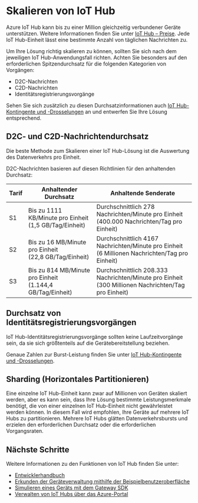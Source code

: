 <properties
 pageTitle="Skalieren von Azure IoT Hub | Microsoft Azure"
 description="Beschreibt das Skalieren von Azure IoT Hub."
 services="iot-hub"
 documentationCenter=""
 authors="fsautomata"
 manager="timlt"
 editor=""/>

<tags
 ms.service="iot-hub"
 ms.devlang="na"
 ms.topic="article"
 ms.tgt_pltfrm="na"
 ms.workload="na"
 ms.date="09/19/2016"
 ms.author="elioda"/>

# Skalieren von IoT Hub

Azure IoT Hub kann bis zu einer Million gleichzeitig verbundener Geräte unterstützen. Weitere Informationen finden Sie unter [IoT Hub – Preise][lnk-pricing]. Jede IoT Hub-Einheit lässt eine bestimmte Anzahl von täglichen Nachrichten zu.

Um Ihre Lösung richtig skalieren zu können, sollten Sie sich nach dem jeweiligen IoT Hub-Anwendungsfall richten. Achten Sie besonders auf den erforderlichen Spitzendurchsatz für die folgenden Kategorien von Vorgängen:

* D2C-Nachrichten
* C2D-Nachrichten
* Identitätsregistrierungsvorgänge

Sehen Sie sich zusätzlich zu diesen Durchsatzinformationen auch [IoT Hub-Kontingente und -Drosselungen][] an und entwerfen Sie Ihre Lösung entsprechend.

## D2C- und C2D-Nachrichtendurchsatz

Die beste Methode zum Skalieren einer IoT Hub-Lösung ist die Auswertung des Datenverkehrs pro Einheit.

D2C-Nachrichten basieren auf diesen Richtlinien für den anhaltenden Durchsatz:

| Tarif | Anhaltender Durchsatz | Anhaltende Senderate |
| ---- | -------------------- | ------------------- |
| S1 | Bis zu 1111 KB/Minute pro Einheit<br/>(1,5 GB/Tag/Einheit) | Durchschnittlich 278 Nachrichten/Minute pro Einheit<br/>(400.000 Nachrichten/Tag pro Einheit) |
| S2 | Bis zu 16 MB/Minute pro Einheit<br/>(22,8 GB/Tag/Einheit) | Durchschnittlich 4167 Nachrichten/Minute pro Einheit<br/>(6 Millionen Nachrichten/Tag pro Einheit) |
| S3 | Bis zu 814 MB/Minute pro Einheit<br/>(1.144,4 GB/Tag/Einheit) | Durchschnittlich 208.333 Nachrichten/Minute pro Einheit<br/>(300 Millionen Nachrichten/Tag pro Einheit) |

## Durchsatz von Identitätsregistrierungsvorgängen

IoT Hub-Identitätsregistrierungsvorgänge sollten keine Laufzeitvorgänge sein, da sie sich größtenteils auf die Gerätebereitstellung beziehen.

Genaue Zahlen zur Burst-Leistung finden Sie unter [IoT Hub-Kontingente und -Drosselungen][].

## Sharding (Horizontales Partitionieren)

Eine einzelne IoT Hub-Einheit kann zwar auf Millionen von Geräten skaliert werden, aber es kann sein, dass Ihre Lösung bestimmte Leistungsmerkmale benötigt, die von einer einzelnen IoT Hub-Einheit nicht gewährleistet werden können. In diesem Fall wird empfohlen, Ihre Geräte auf mehrere IoT Hubs zu partitionieren. Mehrere IoT Hubs glätten Datenverkehrsbursts und erzielen den erforderlichen Durchsatz oder die erforderlichen Vorgangsraten.

## Nächste Schritte

Weitere Informationen zu den Funktionen von IoT Hub finden Sie unter:

- [Entwicklerhandbuch][lnk-devguide]
- [Erkunden der Geräteverwaltung mithilfe der Beispielbenutzeroberfläche][lnk-dmui]
- [Simulieren eines Geräts mit dem Gateway SDK][lnk-gateway]
- [Verwalten von IoT Hubs über das Azure-Portal][lnk-portal]

[lnk-pricing]: https://azure.microsoft.com/pricing/details/iot-hub
[IoT Hub-Kontingente und -Drosselungen]: iot-hub-devguide.md#throttling

[lnk-design]: iot-hub-guidance.md
[lnk-mqtt]: iot-hub-mqtt-support.md
[lnk-devices]: iot-hub-tested-configurations.md
[lnk-protocols]: iot-hub-protocol-gateway.md
[lnk-compare]: iot-hub-compare-event-hubs.md
[lnk-scaling]: iot-hub-scaling.md
[lnk-devguide]: iot-hub-devguide.md
[lnk-dmui]: iot-hub-device-management-ui-sample.md
[lnk-gateway]: iot-hub-linux-gateway-sdk-simulated-device.md
[lnk-portal]: iot-hub-manage-through-portal.md

<!---HONumber=AcomDC_0921_2016-->